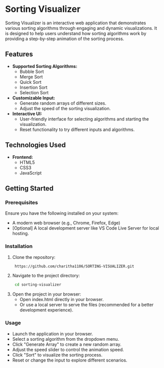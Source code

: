 # Sorting Visualizer

Sorting Visualizer is an interactive web application that demonstrates various sorting algorithms through engaging and dynamic visualizations. It is designed to help users understand how sorting algorithms work by providing a step-by-step animation of the sorting process.

## Features

- **Supported Sorting Algorithms:**
  - Bubble Sort
  - Merge Sort
  - Quick Sort
  - Insertion Sort
  - Selection Sort
- **Customizable Input:**
  - Generate random arrays of different sizes.
  - Adjust the speed of the sorting visualization.
- **Interactive UI:**
  - User-friendly interface for selecting algorithms and starting the visualization.
  - Reset functionality to try different inputs and algorithms.

## Technologies Used

- **Frontend:**
  - HTML5
  - CSS3
  - JavaScript

## Getting Started

### Prerequisites

Ensure you have the following installed on your system:
- A modern web browser (e.g., Chrome, Firefox, Edge)
- [Optional] A local development server like VS Code Live Server for local hosting.

### Installation

1. Clone the repository:
   ```bash
    https://github.com/charitha1106/SORTING-VISUALIZER.git
2. Navigate to the project directory:
   ```bash
    cd sorting-visualizer
3. Open the project in your browser:
    - Open index.html directly in your browser.
    - Or use a local server to serve the files (recommended for a better development experience).
  
### Usage
- Launch the application in your browser.
- Select a sorting algorithm from the dropdown menu.
- Click "Generate Array" to create a new random array.
- Adjust the speed slider to control the animation speed.
- Click "Sort" to visualize the sorting process.
- Reset or change the input to explore different scenarios.

